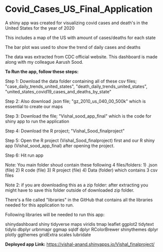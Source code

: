 # Covid_Cases_US_Final_Application
A shiny app  was created for visualizing covid cases and death's in the United States for the year of 2020

This includes a map of the US with amount of cases/deaths for each state

The bar plot was used to show the trend of daily cases and deaths 

The data was extracted from CDC official website. This dashboard is made along with my colleague Aarush Sood.

**To Run the app, follow these steps:**

Step 1: Download the data folder containing all of these csv files; "case_daily_trends_united_states", "death_daily_trends_united_states", "united_states_covid19_cases_and_deaths_by_state"

Step 2: Also download .json file; "gz_2010_us_040_00_500k" which is essential to create our maps

Step 3: Download the file; "Vishal_sood_app_final" which is the code for shiny app to run the application

Step 4: Download the R project; "Vishal_Sood_finalproject"

Step 5: Open the R project (Vishal_Sood_finalproject) first and our R shiny app (Vishal_sood_app_final) after opening the project.

Step 6: Hit run app

Note: You main folder shoud contain these following 4 files/folders: 1) .json (file) 2) R code (file) 3) R project (file) 4) Data (folder) which contains 3 csv files

Note 2: if you are downloading this as a zip folder: after extracting you might have to save this folder outside of downloaded zip folder.

There's a file called "libraries" in the GitHub that contains all the libraries needed for this application to run.

Following libraries will be needed to run this app:

shinydashboard
shiny
tidyverse
maps
viridis
tmap
leaflet
ggplot2
tidytext
tidylo
dbplyr
urbnmapr
ggmap
sqldf
dplyr
RColorBrewer
shinythemes
dplyr
plotly
ggthemes
gridExtra
scales
lubridate

**Deployed app Link:**
https://vishal-anand.shinyapps.io/Vishal_finalproject/
